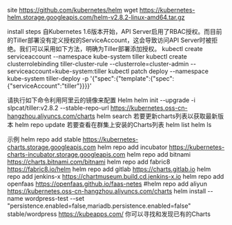 site https://github.com/kubernetes/helm
wget https://kubernetes-helm.storage.googleapis.com/helm-v2.8.2-linux-amd64.tar.gz

install steps
自Kubernetes 1.6版本开始，API Server启用了RBAC授权。而目前的Tiller部署没有定义授权的ServiceAccount，这会导致访问API Server时被拒绝。我们可以采用如下方法，明确为Tiller部署添加授权。
kubectl create serviceaccount --namespace kube-system tiller
kubectl create clusterrolebinding tiller-cluster-rule --clusterrole=cluster-admin --serviceaccount=kube-system:tiller
kubectl patch deploy --namespace kube-system tiller-deploy -p '{"spec":{"template":{"spec":{"serviceAccount":"tiller"}}}}'

请执行如下命令利用阿里云的镜像来配置 Helm
helm init --upgrade -i slpcat/tiller:v2.8.2 --stable-repo-url https://kubernetes.oss-cn-hangzhou.aliyuncs.com/charts
helm search
若要更新charts列表以获取最新版本
helm repo update 
若要查看在群集上安装的Charts列表
helm list 
helm ls

示例
helm repo add stable https://kubernetes-charts.storage.googleapis.com
helm repo add incubator https://kubernetes-charts-incubator.storage.googleapis.com
helm repo add bitnami https://charts.bitnami.com/bitnami
helm repo add fabric8 https://fabric8.io/helm
helm repo add gitlab https://charts.gitlab.io
helm repo add jenkins-x	https://chartmuseum.build.cd.jenkins-x.io
helm repo add openfaas https://openfaas.github.io/faas-netes
#helm repo add aliyun https://kubernetes.oss-cn-hangzhou.aliyuncs.com/charts
helm install --name wordpress-test --set "persistence.enabled=false,mariadb.persistence.enabled=false" stable/wordpress
https://kubeapps.com/ 你可以寻找和发现已有的Charts
